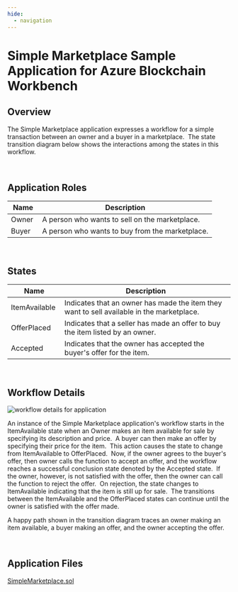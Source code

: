 ```yaml
---
hide:
  - navigation
---
```


Simple Marketplace Sample Application for Azure Blockchain Workbench
====================================================================

Overview 
---------

The Simple Marketplace application expresses a workflow for a simple transaction
between an owner and a buyer in a marketplace.  The state transition diagram
below shows the interactions among the states in this workflow. 

<br />

Application Roles 
------------------
| Name                   | Description                                       |
|------------------------|---------------------------------------------------|
|Owner |A person who wants to sell on the marketplace. |
|Buyer |A person who wants to buy from the marketplace. |

<br />

States 
-------

| Name                   | Description                                       |
|------------------------|---------------------------------------------------|
|ItemAvailable |Indicates that an owner has made the item they want to sell available in the marketplace.
|OfferPlaced |Indicates that a seller has made an offer to buy the item listed by an owner.
|Accepted |Indicates that the owner has accepted the buyer's offer for the item.

<br />

Workflow Details
----------------

![workflow details for application](https://raw.githubusercontent.com/truffle-box/azure-simple-marketplace-box/master/media/a98d6da0441c39cf0e2d82b2f4faaff3.png)

An instance of the Simple Marketplace application's workflow starts in the
ItemAvailable state when an Owner makes an item available for sale by specifying
its description and price.  A buyer can then make an offer by specifying their
price for the item.  This action causes the state to change from ItemAvailable
to OfferPlaced.  Now, if the owner agrees to the buyer's offer, then owner calls
the function to accept an offer, and the workflow reaches a successful
conclusion state denoted by the Accepted state.  If the owner, however, is not
satisfied with the offer, then the owner can call the function to reject the
offer.  On rejection, the state changes to ItemAvailable indicating that the
item is still up for sale.  The transitions between the ItemAvailable and the
OfferPlaced states can continue until the owner is satisfied with the offer
made. 

A happy path shown in the transition diagram traces an owner making an item
available, a buyer making an offer, and the owner accepting the offer. 

<br />

Application Files
-----------------

[SimpleMarketplace.sol](https://raw.githubusercontent.com/truffle-box/azure-simple-marketplace-box/master/contracts/SimpleMarketplace.sol)
